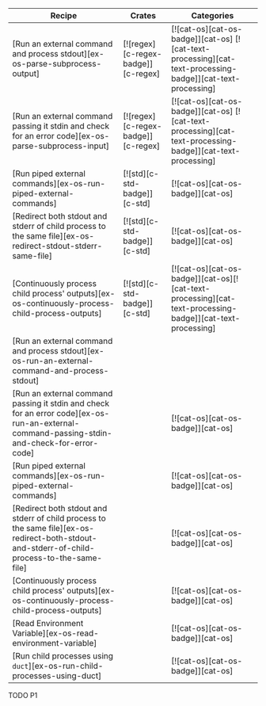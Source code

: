 | Recipe | Crates | Categories |
|--------|--------|------------|
| [Run an external command and process stdout][ex-os-parse-subprocess-output] | [![regex][c-regex-badge]][c-regex] | [![cat-os][cat-os-badge]][cat-os]  [![cat-text-processing][cat-text-processing-badge]][cat-text-processing] |
| [Run an external command passing it stdin and check for an error code][ex-os-parse-subprocess-input] | [![regex][c-regex-badge]][c-regex] | [![cat-os][cat-os-badge]][cat-os]  [![cat-text-processing][cat-text-processing-badge]][cat-text-processing] |
| [Run piped external commands][ex-os-run-piped-external-commands] | [![std][c-std-badge]][c-std] | [![cat-os][cat-os-badge]][cat-os] |
| [Redirect both stdout and stderr of child process to the same file][ex-os-redirect-stdout-stderr-same-file] | [![std][c-std-badge]][c-std] | [![cat-os][cat-os-badge]][cat-os] |
| [Continuously process child process' outputs][ex-os-continuously-process-child-process-outputs] | [![std][c-std-badge]][c-std] | [![cat-os][cat-os-badge]][cat-os][![cat-text-processing][cat-text-processing-badge]][cat-text-processing] |
| [Run an external command and process stdout][ex-os-run-an-external-command-and-process-stdout] |  |  |
| [Run an external command passing it stdin and check for an error code][ex-os-run-an-external-command-passing-stdin-and-check-for-error-code] |  | [![cat-os][cat-os-badge]][cat-os] |
| [Run piped external commands][ex-os-run-piped-external-commands] |  | [![cat-os][cat-os-badge]][cat-os] |
| [Redirect both stdout and stderr of child process to the same file][ex-os-redirect-both-stdout-and-stderr-of-child-process-to-the-same-file] |  | [![cat-os][cat-os-badge]][cat-os] |
| [Continuously process child process' outputs][ex-os-continuously-process-child-process-outputs] |  | [![cat-os][cat-os-badge]][cat-os] |
| [Read Environment Variable][ex-os-read-environment-variable] |  | [![cat-os][cat-os-badge]][cat-os] |
| [Run child processes using `duct`][ex-os-run-child-processes-using-duct] |  | [![cat-os][cat-os-badge]][cat-os] |

<div class="hidden">
TODO P1
</div>
